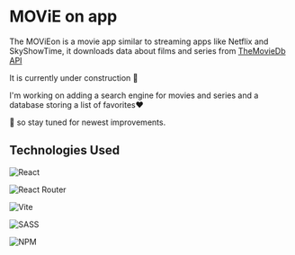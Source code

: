 # MOViE on app


The MOViEon is a movie app similar to streaming apps like Netflix and SkyShowTime, it downloads data about films and series from  <a href="https://developer.themoviedb.org/docs/getting-started" target="_blank" rel="noreferrer" rel="noopener"> TheMovieDb API </a>

It is currently under construction 💪

I'm working on adding a search engine for movies and series and a database storing a list of favorites❤️️

🙋 so stay tuned for newest improvements.



## Technologies Used

![React](https://img.shields.io/badge/react-%2320232a.svg?style=for-the-badge&logo=react&logoColor=%2361DAFB)

![React Router](https://img.shields.io/badge/React_Router-CA4245?style=for-the-badge&logo=react-router&logoColor=white)

![Vite](https://img.shields.io/badge/vite-%23646CFF.svg?style=for-the-badge&logo=vite&logoColor=white)

![SASS](https://img.shields.io/badge/SASS-hotpink.svg?style=for-the-badge&logo=SASS&logoColor=white)

![NPM](https://img.shields.io/badge/NPM-%23CB3837.svg?style=for-the-badge&logo=npm&logoColor=white) 

<!-- ![Netlify](https://img.shields.io/badge/netlify-%23000000.svg?style=for-the-badge&logo=netlify&logoColor=#00C7B7) -->

